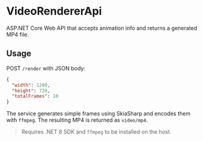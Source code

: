 # VideoRendererApi

ASP.NET Core Web API that accepts animation info and returns a generated MP4 file.

## Usage

POST `/render` with JSON body:

```json
{
  "width": 1280,
  "height": 720,
  "totalFrames": 10
}
```

The service generates simple frames using SkiaSharp and encodes them with `ffmpeg`. The resulting MP4 is returned as `video/mp4`.

> Requires .NET 8 SDK and `ffmpeg` to be installed on the host.
